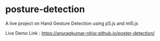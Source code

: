 # posture-detection
A live project on Hand Gesture Detection using p5.js and ml5.js


Live Demo Link : https://anuragkumar-nitjsr.github.io/poster-detection/
